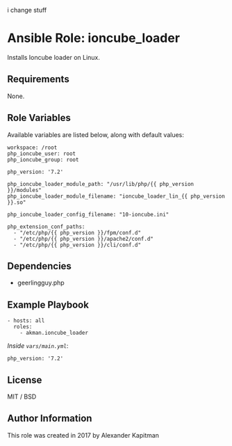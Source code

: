 i change stuff

# Ansible Role: ioncube_loader

Installs Ioncube loader on Linux.

## Requirements

None.

## Role Variables

Available variables are listed below, along with default values:

    workspace: /root
    php_ioncube_user: root
    php_ioncube_group: root
    
    php_version: '7.2'

    php_ioncube_loader_module_path: "/usr/lib/php/{{ php_version }}/modules"
    php_ioncube_loader_module_filename: "ioncube_loader_lin_{{ php_version }}.so"

    php_ioncube_loader_config_filename: "10-ioncube.ini"

    php_extension_conf_paths:
      - "/etc/php/{{ php_version }}/fpm/conf.d"
      - "/etc/php/{{ php_version }}/apache2/conf.d"
      - "/etc/php/{{ php_version }}/cli/conf.d"

## Dependencies

  - geerlingguy.php

## Example Playbook

    - hosts: all
      roles:
        - akman.ioncube_loader

*Inside `vars/main.yml`*:

    php_version: '7.2'

## License

MIT / BSD

## Author Information

This role was created in 2017 by Alexander Kapitman
